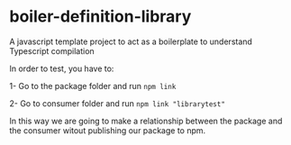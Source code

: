 # boiler-definition-library

A javascript template project to act as a boilerplate to understand Typescript compilation

In order to test, you have to:

1- Go to the package folder and run `npm link`

2- Go to consumer folder and run `npm link "librarytest"`

In this way we are going to make a relationship between the package and the consumer witout publishing our package to npm.
